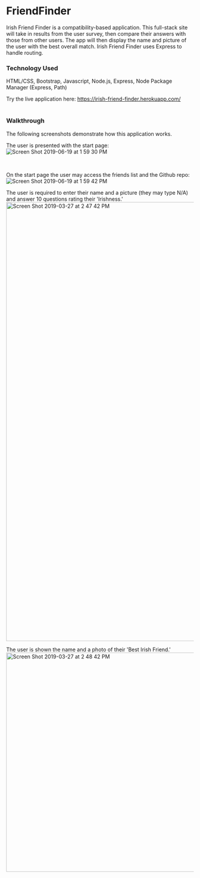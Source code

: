 # FriendFinder

Irish Friend Finder is a compatibility-based application.  This full-stack site will take in results from the user survey, then compare their answers with those from other users. The app will then display the name and picture of the user with the best overall match.  Irish Friend Finder uses Express to handle routing. 

### **Technology Used**

HTML/CSS,
Bootstrap,
Javascript,
Node.js,
Express,
Node Package Manager (Express, Path)


Try the live application here: https://irish-friend-finder.herokuapp.com/
<br />
<br />

### **Walkthrough**
The following screenshots demonstrate how this application works.
<br />

The user is presented with the start page:
![Screen Shot 2019-06-19 at 1 59 30 PM](https://user-images.githubusercontent.com/17474969/59788829-942b5f00-929a-11e9-8705-919755b8195c.png)

<br />

On the start page the user may access the friends list and the Github repo:
<br />
![Screen Shot 2019-06-19 at 1 59 42 PM](https://user-images.githubusercontent.com/17474969/59788836-95f52280-929a-11e9-8eff-12e4a35c6e08.png)
<br />

The user is required to enter their name and a picture (they may type N/A) and answer 10 questions rating their 'Irishness.'
<img width="1180" alt="Screen Shot 2019-03-27 at 2 47 42 PM" src="https://user-images.githubusercontent.com/17474969/55103805-96b55880-509f-11e9-99e8-3ef20f5227af.png">
<br />

The user is shown the name and a photo of their 'Best Irish Friend.'
<img width="589" alt="Screen Shot 2019-03-27 at 2 48 42 PM" src="https://user-images.githubusercontent.com/17474969/55103814-9ae17600-509f-11e9-9e2a-56d215210b57.png">
